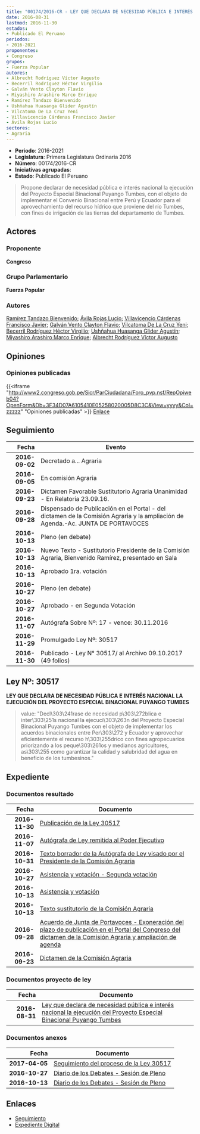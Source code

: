```yaml
---
title: "00174/2016-CR - LEY QUE DECLARA DE NECESIDAD PÚBLICA E INTERÉS NACIONAL LA EJECUCIÓN DEL PROYECTO ESPECIAL BINACIONAL PUYANGO TUMBES"
date: 2016-08-31
lastmod: 2016-11-30
estados:
- Publicado El Peruano
periodos:
- 2016-2021
proponentes:
- Congreso
grupos:
- Fuerza Popular
autores:
- Albrecht Rodríguez Víctor Augusto
- Becerril Rodríguez Héctor Virgilio
- Galván Vento Clayton Flavio
- Miyashiro Arashiro Marco Enrique
- Ramírez Tandazo Bienvenido
- Ushñahua Huasanga Glider Agustín
- Vilcatoma De La Cruz Yeni
- Villavicencio Cárdenas Francisco Javier
- Ávila Rojas Lucio
sectores:
- Agraria
---
```

- **Periodo**: 2016-2021
- **Legislatura**: Primera Legislatura Ordinaria 2016
- **Número**: 00174/2016-CR
- **Iniciativas agrupadas**: 
- **Estado**: Publicado El Peruano

> Propone declarar de necesidad pública e interés nacional la ejecución del Proyecto Especial Binacional Puyango Tumbes, con el objeto de implementar el Convenio Binacional entre Perú y Ecuador para el aprovechamiento del recurso hídrico que proviene del río Tumbes, con fines de irrigación de las tierras del departamento de Tumbes.


## Actores

### Proponente

**Congreso**

### Grupo Parlamentario

**Fuerza Popular**

### Autores

[Ramírez Tandazo Bienvenido](mailto:mailto:bramirez@congreso.gob.pe); [Ávila Rojas Lucio](mailto:mailto:lavilar@congreso.gob.pe); [Villavicencio Cárdenas Francisco Javier](mailto:mailto:fvillavicencio@congreso.gob.pe); [Galván Vento Clayton Flavio](mailto:mailto:cgalvan@congreso.gob.pe); [Vilcatoma De La Cruz Yeni](mailto:mailto:yvilcatoma@congreso.gob.pe); [Becerril Rodríguez Héctor Virgilio](mailto:mailto:hbecerril@congreso.gob.pe); [Ushñahua Huasanga Glider Agustín](mailto:mailto:gushnahua@congreso.gob.pe); [Miyashiro Arashiro Marco Enrique](mailto:mailto:mmiyashiro@congreso.gob.pe); [Albrecht Rodríguez Víctor Augusto](mailto:mailto:valbrecht@congreso.gob.pe)

## Opiniones

### Opiniones publicadas

{{<iframe "http://www2.congreso.gob.pe/Sicr/ParCiudadana/Foro_pvp.nsf/RepOpiweb04?OpenForm&Db=3F34D07A6105410E05258020005D8C3C&View=yyyy&Col=zzzzz" "Opiniones publicadas" >}}
[Enlace](http://www2.congreso.gob.pe/Sicr/ParCiudadana/Foro_pvp.nsf/RepOpiweb04?OpenForm&Db=3F34D07A6105410E05258020005D8C3C&View=yyyy&Col=zzzzz)


## Seguimiento

| Fecha | Evento |
|------:|--------|
| **2016-09-02** | Decretado a... Agraria |
| **2016-09-05** | En comisión Agraria |
| **2016-09-23** | Dictamen Favorable Sustitutorio Agraria Unanimidad - En Relatoría 23.09.16. |
| **2016-09-28** | Dispensado de Publicación en el Portal - del dictamen de la Comisión Agraria y la ampliación de Agenda.-Ac. JUNTA DE PORTAVOCES |
| **2016-10-13** | Pleno (en debate) |
| **2016-10-13** | Nuevo Texto - Sustitutorio Presidente de la Comisión Agraria, Bienvenido Ramírez, presentado en Sala |
| **2016-10-13** | Aprobado 1ra. votación |
| **2016-10-27** | Pleno (en debate) |
| **2016-10-27** | Aprobado - en Segunda Votación |
| **2016-11-07** | Autógrafa Sobre Nº: 17 - vence: 30.11.2016 |
| **2016-11-29** | Promulgado Ley Nº: 30517 |
| **2016-11-30** | Publicado - Ley N° 30517/ al Archivo 09.10.2017 (49 folios) |

## Ley Nº: 30517

**LEY QUE DECLARA DE NECESIDAD PÚBLICA E INTERÉS NACIONAL LA EJECUCIÓN DEL PROYECTO ESPECIAL BINACIONAL PUYANGO TUMBES**

> value: "Decl\303\241rase de necesidad p\303\272blica e inter\303\251s nacional la ejecuci\303\263n del Proyecto Especial Binacional Puyango Tumbes con el objeto de implementar los acuerdos binacionales entre Per\303\272 y Ecuador y aprovechar eficientemente el recurso h\303\255drico con fines agropecuarios priorizando a los peque\303\261os y medianos agricultores, as\303\255 como garantizar la calidad y salubridad del agua en beneficio de los tumbesinos."


## Expediente

### Documentos resultado

| Fecha | Documento |
|------:|-----------|
| **2016-11-30** | [Publicación de la Ley 30517](http://www.leyes.congreso.gob.pe/Documentos/2016_2021/ADLP/Normas_Legales/30517-LEY.pdf) |
| **2016-11-07** | [Autógrafa de Ley remitida al Poder Ejecutivo](http://www.leyes.congreso.gob.pe/Documentos/2016_2021/ADLP/Texto_Aprobado/AU0017420161107.pdf) |
| **2016-10-31** | [Texto borrador de la Autógrafa de Ley visado por el Presidente de la Comisión Agraria](http://www.leyes.congreso.gob.pe/Documentos/2016_2021/Texto_Borrador_de_Autografa/BAU0017420161031.pdf) |
| **2016-10-27** | [Asistencia y votación - Segunda votación](http://www.leyes.congreso.gob.pe/Documentos/2016_2021/Asistencia_y_Votacion/Proyectos_de_Ley/Exoneracion_de_Segunda_Votacion/ASV0017420161027.pdf) |
| **2016-10-13** | [Asistencia y votación](http://www.leyes.congreso.gob.pe/Documentos/2016_2021/Asistencia_y_Votacion/Proyectos_de_Ley/AV0017420161013..pdf) |
| **2016-10-13** | [Texto sustitutorio de la Comisión Agraria](http://www.leyes.congreso.gob.pe/Documentos/2016_2021/Texto_Sustitutorio/Proyectos_de_Ley/TS0017420161013..pdf) |
| **2016-09-28** | [Acuerdo de Junta de Portavoces - Exoneración del plazo de publicación en el Portal del Congreso del dictamen de la Comisión Agraria y ampliación de agenda](http://www.leyes.congreso.gob.pe/Documentos/2016_2021/Acuerdos/Junta_Portavoces/AJP0017420160928.pdf) |
| **2016-09-23** | [Dictamen de la Comisión Agraria](http://www.leyes.congreso.gob.pe/Documentos/2016_2021/Dictamenes/Proyectos_de_Ley/00174DC01MAY20160923.pdf) |

### Documentos proyecto de ley

| Fecha | Documento |
|------:|-----------|
| **2016-08-31** | [Ley que declara de necesidad pública e interés nacional la ejecución del Proyecto Especial Binacional Puyango Tumbes](http://www.leyes.congreso.gob.pe/Documentos/2016_2021/Proyectos_de_Ley_y_de_Resoluciones_Legislativas/PL0017420160831..pdf) |

### Documentos anexos

| Fecha | Documento |
|------:|-----------|
| **2017-04-05** | [Seguimiento del proceso de la Ley 30517](http://www.leyes.congreso.gob.pe/Documentos/2016_2021/Seguimiento_de_Proyectos_de_Ley/00174PL20170405.pdf) |
| **2016-10-27** | [Diario de los Debates - Sesión de Pleno](http://www2.congreso.gob.pe/Sicr/DiarioDebates/Publicad.nsf/SesionesPleno/05256D6E0073DFE90525805A001467DB/$FILE/PLO-2016-17.pdf) |
| **2016-10-13** | [Diario de los Debates - Sesión de Pleno](http://www.leyes.congreso.gob.pe/Documentos/2016_2021/ADLP/Diario_Debates/30517_DD.pdf) |

## Enlaces

- [Seguimiento](http://www2.congreso.gob.pe/Sicr/TraDocEstProc/CLProLey2016.nsf/f7fff46988ca05b1052578e100829cc7/6543447c1a2f3caa0525802000587d05?OpenDocument)
- [Expediente Digital](http://www2.congreso.gob.pe/Sicr/TraDocEstProc/Expvirt_2011.nsf/visbusqptramdoc1621/00174?opendocument)

